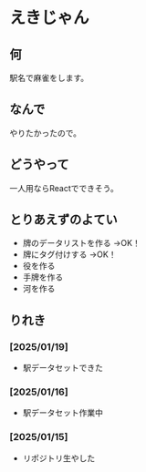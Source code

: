 # えきじゃん

## 何

駅名で麻雀をします。

## なんで

やりたかったので。

## どうやって

一人用ならReactでできそう。

## とりあえずのよてい

- 牌のデータリストを作る →OK！
- 牌にタグ付けする →OK！
- 役を作る
- 手牌を作る
- 河を作る

## りれき

### [2025/01/19]

- 駅データセットできた

### [2025/01/16]

- 駅データセット作業中

### [2025/01/15]

- リポジトリ生やした
